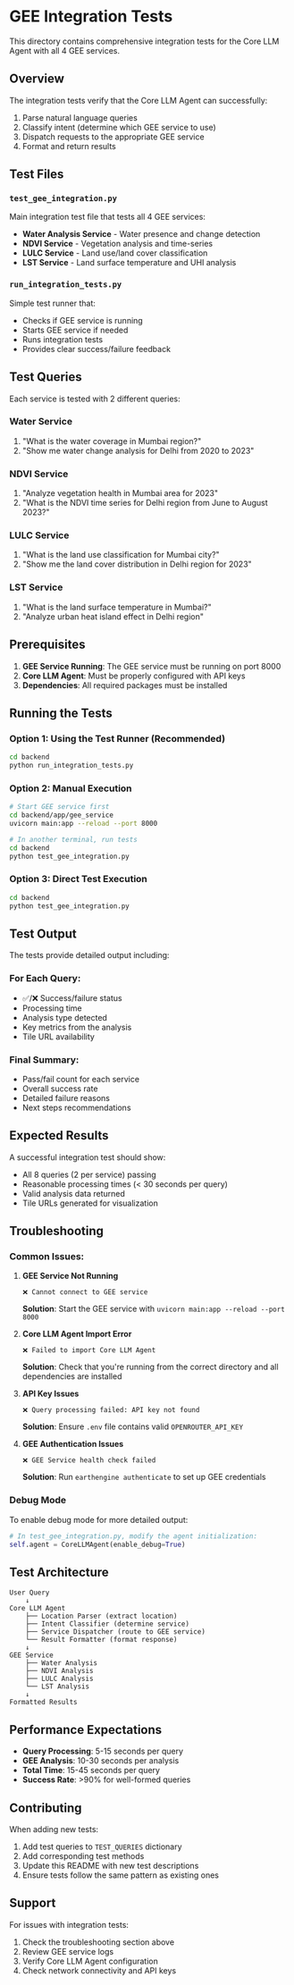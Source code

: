 # GEE Integration Tests

This directory contains comprehensive integration tests for the Core LLM Agent with all 4 GEE services.

## Overview

The integration tests verify that the Core LLM Agent can successfully:

1. Parse natural language queries
2. Classify intent (determine which GEE service to use)
3. Dispatch requests to the appropriate GEE service
4. Format and return results

## Test Files

### `test_gee_integration.py`

Main integration test file that tests all 4 GEE services:

- **Water Analysis Service** - Water presence and change detection
- **NDVI Service** - Vegetation analysis and time-series
- **LULC Service** - Land use/land cover classification
- **LST Service** - Land surface temperature and UHI analysis

### `run_integration_tests.py`

Simple test runner that:

- Checks if GEE service is running
- Starts GEE service if needed
- Runs integration tests
- Provides clear success/failure feedback

## Test Queries

Each service is tested with 2 different queries:

### Water Service

1. "What is the water coverage in Mumbai region?"
2. "Show me water change analysis for Delhi from 2020 to 2023"

### NDVI Service

1. "Analyze vegetation health in Mumbai area for 2023"
2. "What is the NDVI time series for Delhi region from June to August 2023?"

### LULC Service

1. "What is the land use classification for Mumbai city?"
2. "Show me the land cover distribution in Delhi region for 2023"

### LST Service

1. "What is the land surface temperature in Mumbai?"
2. "Analyze urban heat island effect in Delhi region"

## Prerequisites

1. **GEE Service Running**: The GEE service must be running on port 8000
2. **Core LLM Agent**: Must be properly configured with API keys
3. **Dependencies**: All required packages must be installed

## Running the Tests

### Option 1: Using the Test Runner (Recommended)

```bash
cd backend
python run_integration_tests.py
```

### Option 2: Manual Execution

```bash
# Start GEE service first
cd backend/app/gee_service
uvicorn main:app --reload --port 8000

# In another terminal, run tests
cd backend
python test_gee_integration.py
```

### Option 3: Direct Test Execution

```bash
cd backend
python test_gee_integration.py
```

## Test Output

The tests provide detailed output including:

### For Each Query:

- ✅/❌ Success/failure status
- Processing time
- Analysis type detected
- Key metrics from the analysis
- Tile URL availability

### Final Summary:

- Pass/fail count for each service
- Overall success rate
- Detailed failure reasons
- Next steps recommendations

## Expected Results

A successful integration test should show:

- All 8 queries (2 per service) passing
- Reasonable processing times (< 30 seconds per query)
- Valid analysis data returned
- Tile URLs generated for visualization

## Troubleshooting

### Common Issues:

1. **GEE Service Not Running**

   ```
   ❌ Cannot connect to GEE service
   ```

   **Solution**: Start the GEE service with `uvicorn main:app --reload --port 8000`

2. **Core LLM Agent Import Error**

   ```
   ❌ Failed to import Core LLM Agent
   ```

   **Solution**: Check that you're running from the correct directory and all dependencies are installed

3. **API Key Issues**

   ```
   ❌ Query processing failed: API key not found
   ```

   **Solution**: Ensure `.env` file contains valid `OPENROUTER_API_KEY`

4. **GEE Authentication Issues**
   ```
   ❌ GEE Service health check failed
   ```
   **Solution**: Run `earthengine authenticate` to set up GEE credentials

### Debug Mode

To enable debug mode for more detailed output:

```python
# In test_gee_integration.py, modify the agent initialization:
self.agent = CoreLLMAgent(enable_debug=True)
```

## Test Architecture

```
User Query
    ↓
Core LLM Agent
    ├── Location Parser (extract location)
    ├── Intent Classifier (determine service)
    ├── Service Dispatcher (route to GEE service)
    └── Result Formatter (format response)
    ↓
GEE Service
    ├── Water Analysis
    ├── NDVI Analysis
    ├── LULC Analysis
    └── LST Analysis
    ↓
Formatted Results
```

## Performance Expectations

- **Query Processing**: 5-15 seconds per query
- **GEE Analysis**: 10-30 seconds per analysis
- **Total Time**: 15-45 seconds per query
- **Success Rate**: >90% for well-formed queries

## Contributing

When adding new tests:

1. Add test queries to `TEST_QUERIES` dictionary
2. Add corresponding test methods
3. Update this README with new test descriptions
4. Ensure tests follow the same pattern as existing ones

## Support

For issues with integration tests:

1. Check the troubleshooting section above
2. Review GEE service logs
3. Verify Core LLM Agent configuration
4. Check network connectivity and API keys
